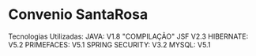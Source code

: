 # Convenio SantaRosa 
Tecnologias Utilizadas: JAVA: V1.8 "COMPILAÇÃO" JSF V2.3 HIBERNATE: V5.2 PRIMEFACES: V5.1 SPRING SECURITY: V3.2 MYSQL: V5.1

